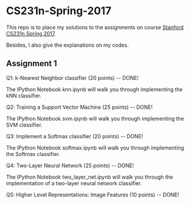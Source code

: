 # CS231n-Spring-2017

This repo is to place my solutions to the assignments on course [Stanford CS231n Spring 2017](http://cs231n.github.io/). 

Besides, I also give the explanations on my codes.

## Assignment 1

Q1: k-Nearest Neighbor classifier (20 points) -- DONE!

The IPython Notebook knn.ipynb will walk you through implementing the kNN classifier.

Q2: Training a Support Vector Machine (25 points) -- DONE!

The IPython Notebook svm.ipynb will walk you through implementing the SVM classifier.

Q3: Implement a Softmax classifier (20 points) -- DONE!

The IPython Notebook softmax.ipynb will walk you through implementing the Softmax classifier.

Q4: Two-Layer Neural Network (25 points) -- DONE!

The IPython Notebook two_layer_net.ipynb will walk you through the implementation of a two-layer neural network classifier.

Q5: Higher Level Representations: Image Features (10 points) -- DONE!

